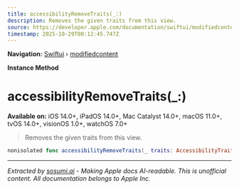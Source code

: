 ```yaml
---
title: accessibilityRemoveTraits(_:)
description: Removes the given traits from this view.
source: https://developer.apple.com/documentation/swiftui/modifiedcontent/accessibilityremovetraits(_:)
timestamp: 2025-10-29T00:12:45.747Z
---
```


**Navigation:** [Swiftui](/documentation/swiftui) › [modifiedcontent](/documentation/swiftui/modifiedcontent)

**Instance Method**

# accessibilityRemoveTraits(_:)

**Available on:** iOS 14.0+, iPadOS 14.0+, Mac Catalyst 14.0+, macOS 11.0+, tvOS 14.0+, visionOS 1.0+, watchOS 7.0+

> Removes the given traits from this view.

```swift
nonisolated func accessibilityRemoveTraits(_ traits: AccessibilityTraits) -> ModifiedContent<Content, Modifier>
```

---

*Extracted by [sosumi.ai](https://sosumi.ai) - Making Apple docs AI-readable.*
*This is unofficial content. All documentation belongs to Apple Inc.*

